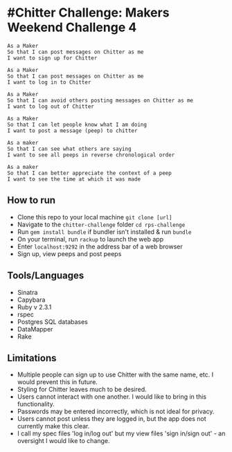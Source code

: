 #Chitter Challenge: Makers Weekend Challenge 4
=================
```
As a Maker
So that I can post messages on Chitter as me
I want to sign up for Chitter

As a Maker
So that I can post messages on Chitter as me
I want to log in to Chitter

As a Maker
So that I can avoid others posting messages on Chitter as me
I want to log out of Chitter

As a Maker
So that I can let people know what I am doing  
I want to post a message (peep) to chitter

As a maker
So that I can see what others are saying  
I want to see all peeps in reverse chronological order

As a maker
So that I can better appreciate the context of a peep
I want to see the time at which it was made
```

## How to run

- Clone this repo to your local machine `git clone [url]`
- Navigate to the `chitter-challenge` folder `cd rps-challenge`
- Run `gem install bundle` if bundler isn't installed & run `bundle`
- On your terminal, run `rackup` to launch the web app
- Enter `localhost:9292` in the address bar of a web browser
- Sign up, view peeps and post peeps

## Tools/Languages

- Sinatra
- Capybara
- Ruby v 2.3.1
- rspec
- Postgres SQL databases
- DataMapper
- Rake

## Limitations

- Multiple people can sign up to use Chitter with the same name, etc. I would prevent this in future.
- Styling for Chitter leaves much to be desired.
- Users cannot interact with one another. I would like to bring in this functionality.
- Passwords may be entered incorrectly, which is not ideal for privacy.
- Users cannot post unless they are logged in, but the app does not currently make this clear.
- I call my spec files 'log in/log out' but my view files 'sign in/sign out' - an oversight I would like to change.
